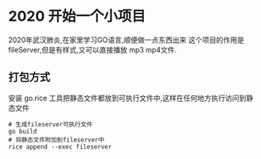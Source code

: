 # 2020 开始一个小项目

2020年武汉肺炎,在家里学习GO语言,顺便做一点东西出来
这个项目的作用是fileServer,但是有样式,又可以直接播放 mp3 mp4文件.

## 打包方式
安装 go.rice 工具把静态文件都放到可执行文件中,这样在任何地方执行访问到静态文件

```
# 生成fileserver可执行文件
go build
# 将静态文件附加到fileserver中
rice append --exec fileserver
```
